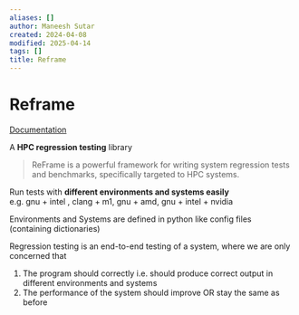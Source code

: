 ```yaml
---
aliases: []
author: Maneesh Sutar
created: 2024-04-08
modified: 2025-04-14
tags: []
title: Reframe
---
```


# Reframe

[Documentation](https://reframe-hpc.readthedocs.io/en/stable/)

A **HPC regression testing** library

 > 
 > ReFrame is a powerful framework for writing system regression tests and benchmarks, specifically targeted to HPC systems.

Run tests with **different environments and systems easily**  
e.g. gnu + intel , clang + m1, gnu + amd, gnu + intel + nvidia

Environments and Systems are defined in python like config files (containing dictionaries)

Regression testing is an end-to-end testing of a system, where we are only concerned that

1. The program should correctly i.e. should produce correct output in different environments and systems
1. The performance of the system should improve OR stay the same as before
